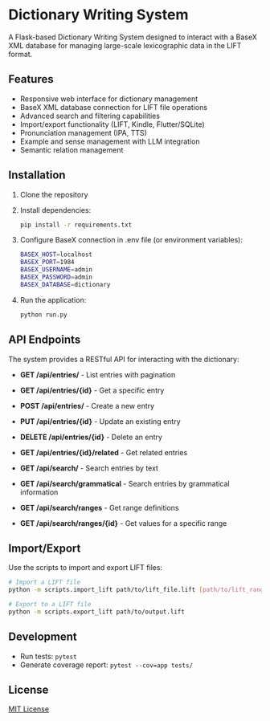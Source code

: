# Dictionary Writing System

A Flask-based Dictionary Writing System designed to interact with a BaseX XML database for managing large-scale lexicographic data in the LIFT format.

## Features

- Responsive web interface for dictionary management
- BaseX XML database connection for LIFT file operations
- Advanced search and filtering capabilities
- Import/export functionality (LIFT, Kindle, Flutter/SQLite)
- Pronunciation management (IPA, TTS)
- Example and sense management with LLM integration
- Semantic relation management

## Installation

1. Clone the repository
2. Install dependencies:

   ```bash
   pip install -r requirements.txt
   ```

3. Configure BaseX connection in .env file (or environment variables):

   ```bash
   BASEX_HOST=localhost
   BASEX_PORT=1984
   BASEX_USERNAME=admin
   BASEX_PASSWORD=admin
   BASEX_DATABASE=dictionary
   ```

4. Run the application:

   ```bash
   python run.py
   ```

## API Endpoints

The system provides a RESTful API for interacting with the dictionary:

- **GET /api/entries/** - List entries with pagination
- **GET /api/entries/{id}** - Get a specific entry
- **POST /api/entries/** - Create a new entry
- **PUT /api/entries/{id}** - Update an existing entry
- **DELETE /api/entries/{id}** - Delete an entry
- **GET /api/entries/{id}/related** - Get related entries

- **GET /api/search/** - Search entries by text
- **GET /api/search/grammatical** - Search entries by grammatical information
- **GET /api/search/ranges** - Get range definitions
- **GET /api/search/ranges/{id}** - Get values for a specific range

## Import/Export

Use the scripts to import and export LIFT files:

```bash
# Import a LIFT file
python -m scripts.import_lift path/to/lift_file.lift [path/to/lift_ranges.lift-ranges]

# Export to a LIFT file
python -m scripts.export_lift path/to/output.lift
```

## Development

- Run tests: `pytest`
- Generate coverage report: `pytest --cov=app tests/`

## License

[MIT License](LICENSE)
